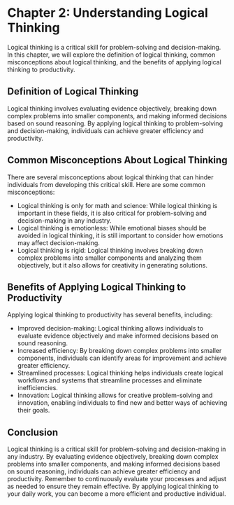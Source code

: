 Chapter 2: Understanding Logical Thinking
=========================================

Logical thinking is a critical skill for problem-solving and decision-making. In this chapter, we will explore the definition of logical thinking, common misconceptions about logical thinking, and the benefits of applying logical thinking to productivity.

Definition of Logical Thinking
------------------------------

Logical thinking involves evaluating evidence objectively, breaking down complex problems into smaller components, and making informed decisions based on sound reasoning. By applying logical thinking to problem-solving and decision-making, individuals can achieve greater efficiency and productivity.

Common Misconceptions About Logical Thinking
--------------------------------------------

There are several misconceptions about logical thinking that can hinder individuals from developing this critical skill. Here are some common misconceptions:

* Logical thinking is only for math and science: While logical thinking is important in these fields, it is also critical for problem-solving and decision-making in any industry.
* Logical thinking is emotionless: While emotional biases should be avoided in logical thinking, it is still important to consider how emotions may affect decision-making.
* Logical thinking is rigid: Logical thinking involves breaking down complex problems into smaller components and analyzing them objectively, but it also allows for creativity in generating solutions.

Benefits of Applying Logical Thinking to Productivity
-----------------------------------------------------

Applying logical thinking to productivity has several benefits, including:

* Improved decision-making: Logical thinking allows individuals to evaluate evidence objectively and make informed decisions based on sound reasoning.
* Increased efficiency: By breaking down complex problems into smaller components, individuals can identify areas for improvement and achieve greater efficiency.
* Streamlined processes: Logical thinking helps individuals create logical workflows and systems that streamline processes and eliminate inefficiencies.
* Innovation: Logical thinking allows for creative problem-solving and innovation, enabling individuals to find new and better ways of achieving their goals.

Conclusion
----------

Logical thinking is a critical skill for problem-solving and decision-making in any industry. By evaluating evidence objectively, breaking down complex problems into smaller components, and making informed decisions based on sound reasoning, individuals can achieve greater efficiency and productivity. Remember to continuously evaluate your processes and adjust as needed to ensure they remain effective. By applying logical thinking to your daily work, you can become a more efficient and productive individual.

